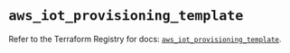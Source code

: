 # `aws_iot_provisioning_template`

Refer to the Terraform Registry for docs: [`aws_iot_provisioning_template`](https://registry.terraform.io/providers/hashicorp/aws/6.10.0/docs/resources/iot_provisioning_template).
